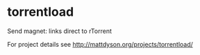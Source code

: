 # torrentload
Send magnet: links direct to rTorrent

For project details see http://mattdyson.org/projects/torrentload/
